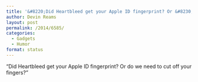 ```yaml
---
title: '&#8220;Did Heartbleed get your Apple ID fingerprint? Or &#8230;'
author: Devin Reams
layout: post
permalink: /2014/6585/
categories:
  - Gadgets
  - Humor
format: status
---
```

&#8220;Did Heartbleed get your Apple ID fingerprint? Or do we need to cut off your fingers?&#8221;